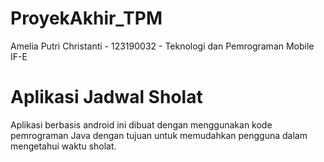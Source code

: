 # ProyekAkhir_TPM
Amelia Putri Christanti - 123190032 - Teknologi dan Pemrograman Mobile IF-E
# Aplikasi Jadwal Sholat

 Aplikasi berbasis android ini dibuat dengan menggunakan kode pemrograman Java dengan tujuan untuk memudahkan pengguna dalam mengetahui waktu sholat.

